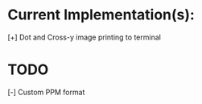 #   Current Implementation(s):
[+] Dot and Cross-y image printing to terminal

# TODO
[-] Custom PPM format